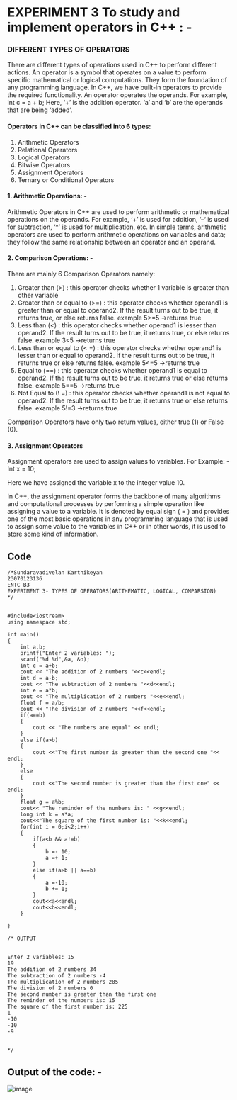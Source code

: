 # EXPERIMENT 3 To study and implement operators in C++ : -

### DIFFERENT TYPES OF OPERATORS
There are different types of operations used in C++ to perform different actions.
An operator is a symbol that operates on a value to perform specific mathematical or logical computations. They form the foundation of any programming language. In C++, we have built-in operators to provide the required functionality.
An operator operates the operands.
For example, 
int c = a + b;
Here, ‘+’ is the addition operator. ‘a’ and ‘b’ are the operands that are being ‘added’.



#### Operators in C++ can be classified into 6 types:
1.	Arithmetic Operators
2.	Relational Operators
3.	Logical Operators
4.	Bitwise Operators
5.	Assignment Operators
6.	Ternary or Conditional Operators



#### 1.	Arithmetic Operations: -
Arithmetic Operators in C++ are used to perform arithmetic or mathematical operations on the operands. For example, ‘+’ is used for addition, ‘–‘ is used for subtraction,  ‘*’ is used for multiplication, etc. In simple terms, arithmetic operators are used to perform arithmetic operations on variables and data; they follow the same relationship between an operator and an operand.

#### 2.	Comparison Operations: -

There are mainly 6 Comparison Operators namely:

1.	Greater than (>)  :  this operator checks whether 1 variable is greater than other variable 
2.	Greater than or equal to (>=)  :  this operator checks whether operand1 is greater than or equal to operand2. If the result turns out to be true, it returns true, or else returns false. example 5>=5 ->returns true
3.	Less than (<)  :  this operator checks whether operand1 is lesser than operand2. If the result turns out to be true, it returns true, or else returns false. example 3<5 ->returns true
4.	Less than or equal to (< =)  :  this operator checks whether operand1 is lesser than or equal to operand2. If the result turns out to be true, it returns true or else returns false. example 5<=5 ->returns true
5.	Equal to (==)  :  this operator checks whether operand1 is equal to operand2. If the result turns out to be true, it returns true or else returns false. example 5==5 ->returns true
6.	Not Equal to (! =)  :  this operator checks whether operand1 is not equal to operand2. If the result turns out to be true, it returns true or else returns false. example 5!=3 ->returns true

Comparison Operators have only two return values, either true (1) or False (0).


#### 3.	Assignment Operators 

Assignment operators are used to assign values to variables.
For Example: -
Int x = 10;

Here we have assigned the variable x to the integer value 10.

In C++, the assignment operator forms the backbone of many algorithms and computational processes by performing a simple operation like assigning a value to a variable. It is denoted by equal sign ( = ) and provides one of the most basic operations in any programming language that is used to assign some value to the variables in C++ or in other words, it is used to store some kind of information.


## Code

~~~
/*Sundaravadivelan Karthikeyan
23070123136
ENTC B3 
EXPERIMENT 3- TYPES OF OPERATORS(ARITHEMATIC, LOGICAL, COMPARSION)
*/


#include<iostream>
using namespace std;

int main()
{
    int a,b;
    printf("Enter 2 variables: ");
    scanf("%d %d",&a, &b);
    int c = a+b;
    cout << "The addition of 2 numbers "<<c<<endl;
    int d = a-b;
    cout << "The subtraction of 2 numbers "<<d<<endl;
    int e = a*b;
    cout << "The multiplication of 2 numbers "<<e<<endl;
    float f = a/b;
    cout << "The division of 2 numbers "<<f<<endl;
    if(a==b)
    {
        cout << "The numbers are equal" << endl;
    }
    else if(a>b)
    {
        cout <<"The first number is greater than the second one "<< endl;
    }
    else
    {
        cout <<"The second number is greater than the first one" << endl;
    }
    float g = a%b;
    cout<< "The reminder of the numbers is: " <<g<<endl;
    long int k = a*a;
    cout<<"The square of the first number is: "<<k<<endl;
    for(int i = 0;i<2;i++)
    {
        if(a<b && a!=b)
        {
            b =- 10;
            a =+ 1;
        }
        else if(a>b || a==b)
        {
            a =-10;
            b += 1;
        }
        cout<<a<<endl;
        cout<<b<<endl;
    }

}

/* OUTPUT


Enter 2 variables: 15
19
The addition of 2 numbers 34
The subtraction of 2 numbers -4
The multiplication of 2 numbers 285
The division of 2 numbers 0
The second number is greater than the first one
The reminder of the numbers is: 15
The square of the first number is: 225
1
-10
-10
-9


*/

~~~


## Output of the code: - 
![image](https://github.com/user-attachments/assets/d10cd8b1-2731-4a60-b299-ed9845f49f9c)
